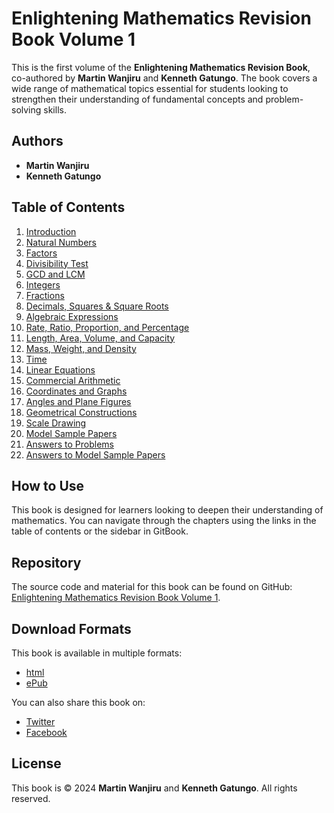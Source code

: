 # Enlightening Mathematics Revision Book Volume 1

This is the first volume of the **Enlightening Mathematics Revision Book**, co-authored by **Martin Wanjiru** and **Kenneth Gatungo**. The book covers a wide range of mathematical topics essential for students looking to strengthen their understanding of fundamental concepts and problem-solving skills.

## Authors

- **Martin Wanjiru**
- **Kenneth Gatungo**

## Table of Contents

1. [Introduction](intro.qmd)
2. [Natural Numbers](Natural%20Numbers.qmd)
3. [Factors](Factors.qmd)
4. [Divisibility Test](Divisibility%20Test.qmd)
5. [GCD and LCM](GCD%20and%20LCM.qmd)
6. [Integers](Integers.qmd)
7. [Fractions](Fractions.qmd)
8. [Decimals, Squares & Square Roots](Decimals%20Sqr%20&%20Sqrt.qmd)
9. [Algebraic Expressions](Algebraic%20Expression.qmd)
10. [Rate, Ratio, Proportion, and Percentage](Rate%20Ratio,%20Proportion%20and%20Percentage.qmd)
11. [Length, Area, Volume, and Capacity](Length%20Area%20Volume%20and%20Capacity.qmd)
12. [Mass, Weight, and Density](Mass%20Weight%20and%20Density.qmd)
13. [Time](Time.qmd)
14. [Linear Equations](Linear%20Equations.qmd)
15. [Commercial Arithmetic](Commercial%20Arithmetic.qmd)
16. [Coordinates and Graphs](Coordinates_and_Graphs.qmd)
17. [Angles and Plane Figures](Angles%20and%20Plane%20Figures.qmd)
18. [Geometrical Constructions](Geometrical%20Constructions.qmd)
19. [Scale Drawing](Scale%20Drawing.qmd)
20. [Model Sample Papers](Model%20Sample%20Papers.qmd)
21. [Answers to Problems](Answers%20to%20Problems%20to%20Solve.qmd)
22. [Answers to Model Sample Papers](Answers%20to%20Model%20Sample%20Papers.qmd)

## How to Use

This book is designed for learners looking to deepen their understanding of mathematics. You can navigate through the chapters using the links in the table of contents or the sidebar in GitBook.

## Repository

The source code and material for this book can be found on GitHub: [Enlightening Mathematics Revision Book Volume 1](https://github.com/analystnyamu/EnlighteningMath/).

## Download Formats

This book is available in multiple formats:
- [html](https://analystnyamu.github.io/EnlighteningMath/)
- [ePub](https://analystnuamu.quarto.pub/enlightening-mathematics-revision-book-volume-1)

You can also share this book on:
- [Twitter](https://twitter.com/share?url=https://x.com/MartinNyamu3)
- [Facebook](https://www.facebook.com/sharer/sharer.php?u=https://www.facebook.com/martin.nyamu/)

## License

This book is © 2024 **Martin Wanjiru** and **Kenneth Gatungo**. All rights reserved.
